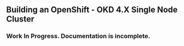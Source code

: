 ## Building an OpenShift - OKD 4.X Single Node Cluster

### Work In Progress.  Documentation is incomplete.